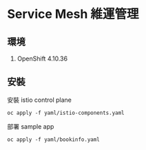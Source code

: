 # Service Mesh 維運管理

## 環境
1. OpenShift 4.10.36

## 安裝

安裝 istio control plane
```
oc apply -f yaml/istio-components.yaml
```

部署 sample app
```
oc apply -f yaml/bookinfo.yaml
```

